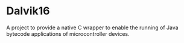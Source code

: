 # Dalvik16
A project to provide a native C wrapper to enable the running of Java bytecode applications of microcontroller devices.

